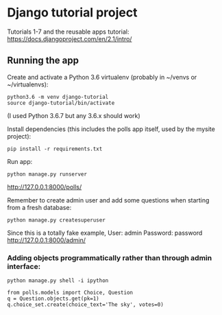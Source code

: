 # Django tutorial project


Tutorials 1-7 and the reusable apps tutorial:
https://docs.djangoproject.com/en/2.1/intro/


## Running the app

Create and activate a Python 3.6 virtualenv (probably in ~/venvs or ~/virtualenvs):

    python3.6 -m venv django-tutorial
    source django-tutorial/bin/activate

(I used Python 3.6.7 but any 3.6.x should work)

Install dependencies (this includes the polls app itself, used by the mysite project):

    pip install -r requirements.txt

Run app:

    python manage.py runserver


http://127.0.0.1:8000/polls/


Remember to create admin user and add some questions when starting from a fresh database:

    python manage.py createsuperuser

Since this is a totally fake example,
User: admin
Password: password
http://127.0.0.1:8000/admin/


### Adding objects programmatically rather than through admin interface:

    python manage.py shell -i ipython

    from polls.models import Choice, Question
    q = Question.objects.get(pk=1)
    q.choice_set.create(choice_text='The sky', votes=0)
